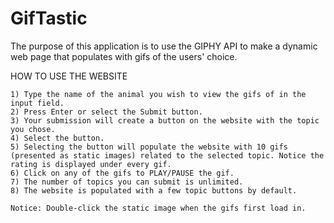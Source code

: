 # GifTastic

The purpose of this application is to use the GIPHY API to make a dynamic web page that populates with gifs of the users' choice. 

HOW TO USE THE WEBSITE

    1) Type the name of the animal you wish to view the gifs of in the input field.
    2) Press Enter or select the Submit button.
    3) Your submission will create a button on the website with the topic you chose.
    4) Select the button.
    5) Selecting the button will populate the website with 10 gifs (presented as static images) related to the selected topic. Notice the rating is displayed under every gif.
    6) Click on any of the gifs to PLAY/PAUSE the gif.
    7) The number of topics you can submit is unlimited.
    8) The website is populated with a few topic buttons by default.
    
    Notice: Double-click the static image when the gifs first load in.
